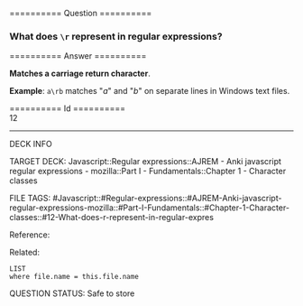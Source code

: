 ========== Question ==========  

### What does `\r` represent in regular expressions?  

========== Answer ==========  

**Matches a carriage return character**.

**Example**: `a\rb` matches "_a_" and "_b_" on separate lines in Windows text files.

========== Id ==========  
12

---

DECK INFO

TARGET DECK: Javascript::Regular expressions::AJREM - Anki javascript regular expressions - mozilla::Part I - Fundamentals::Chapter 1 - Character classes

FILE TAGS: #Javascript::#Regular-expressions::#AJREM-Anki-javascript-regular-expressions-mozilla::#Part-I-Fundamentals::#Chapter-1-Character-classes::#12-What-does-r-represent-in-regular-expres

Reference:

Related:

```dataview
LIST
where file.name = this.file.name
```


QUESTION STATUS: Safe to store
